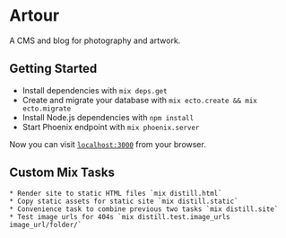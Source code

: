 # Artour

A CMS and blog for photography and artwork.


## Getting Started
  * Install dependencies with `mix deps.get`
  * Create and migrate your database with `mix ecto.create && mix ecto.migrate`
  * Install Node.js dependencies with `npm install`
  * Start Phoenix endpoint with `mix phoenix.server`

Now you can visit [`localhost:3000`](http://localhost:3000) from your browser.

## Custom Mix Tasks
	* Render site to static HTML files `mix distill.html`
	* Copy static assets for static site `mix distill.static`
	* Convenience task to combine previous two tasks `mix distill.site`
	* Test image urls for 404s `mix distill.test.image_urls image_url/folder/`
